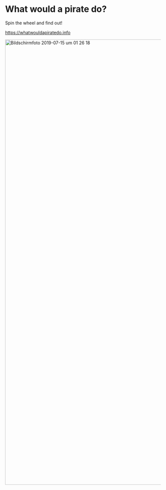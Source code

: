 # What would a pirate do?

Spin the wheel and find out!

https://whatwouldapiratedo.info

<a href="https://whatwouldapiratedo.info" target="_blank"><img width="1435" alt="Bildschirmfoto 2019-07-15 um 01 26 18" src="https://user-images.githubusercontent.com/1476865/61190639-9cab6580-a69f-11e9-95eb-2f40e48d57ce.png"></a>
